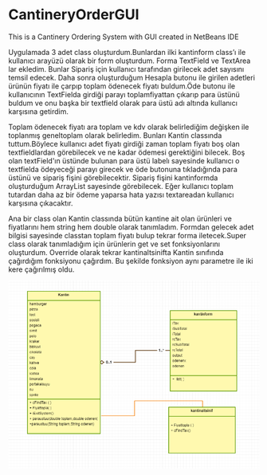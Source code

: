 # CantineryOrderGUI
This is a Cantinery Ordering System with GUI created in NetBeans IDE

Uygulamada 3 adet class oluşturdum.Bunlardan ilki kantinform class’ı ile kullanıcı arayüzü olarak bir form oluşturdum. Forma TextField ve TextArea lar ekledim. Bunlar Sipariş için kullanıcı tarafından girilecek adet sayısını temsil edecek. Daha sonra oluşturduğum Hesapla butonu ile girilen adetleri ürünün fiyatı ile çarpıp toplam ödenecek fiyatı buldum.Öde butonu ile kullanıcının TextFielda girdiği parayı toplamfiyattan çıkarıp para üstünü buldum ve onu başka bir textfield olarak para üstü adı altında kullanıcı karşısına getirdim.

Toplam ödenecek fiyatı ara toplam ve kdv olarak belirlediğim değişken ile toplanmış geneltoplam olarak belirledim. Bunları Kantin classında tuttum.Böylece kullanıcı adet fiyatı girdiği zaman toplam fiyatı boş olan textfieldlardan görebilecek ve ne kadar ödemesi gerektiğini bilecek. Boş olan textField'ın üstünde bulunan para üstü labelı sayesinde kullanıcı o textfielda ödeyeceği parayı girecek ve öde butonuna tıkladığında para üstünü ve sipariş fişini görebilecektir. Sipariş fişini kantinformda oluşturduğum ArrayList sayesinde görebilecek. Eğer kullanıcı toplam tutardan daha az bir ödeme yaparsa hata yazısı textareadan kullanıcı karşısına çıkacaktır.

Ana bir class olan Kantin classında bütün kantine ait olan ürünleri ve fiyatlarını hem string hem double olarak tanımladım. Formdan gelecek adet bilgisi sayesinde classtan toplam fiyatı bulup tekrar forma iletecek.Super class olarak tanımladığım için ürünlerin get ve set fonksiyonlarını oluşturdum. Override olarak tekrar kantinaltsinifta Kantin sınıfında çağırdığım fonksiyonu çağırdım. Bu şekilde fonksiyon aynı parametre ile iki kere çağırılmış oldu. 

![](uml/kantinuml.png)
